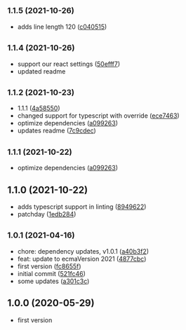 ## <small>1.1.5 (2021-10-26)</small>

* adds line length 120 ([c040515](https://github.com/entrecode/eslint-config-entrecode/commit/c040515))



## <small>1.1.4 (2021-10-26)</small>

* support our react settings ([50efff7](https://github.com/entrecode/eslint-config-entrecode/commit/50efff7))
* updated readme


## <small>1.1.2 (2021-10-23)</small>

* 1.1.1 ([4a58550](https://github.com/entrecode/eslint-config-entrecode/commit/4a58550))
* changed support for typescript with override ([ece7463](https://github.com/entrecode/eslint-config-entrecode/commit/ece7463))
* optimize dependencies ([a099263](https://github.com/entrecode/eslint-config-entrecode/commit/a099263))
* updates readme ([7c9cdec](https://github.com/entrecode/eslint-config-entrecode/commit/7c9cdec))



## <small>1.1.1 (2021-10-22)</small>

* optimize dependencies ([a099263](https://github.com/entrecode/eslint-config-entrecode/commit/a099263))



## 1.1.0 (2021-10-22)

* adds typescript support in linting ([8949622](https://github.com/entrecode/eslint-config-entrecode/commit/8949622))
* patchday ([1edb284](https://github.com/entrecode/eslint-config-entrecode/commit/1edb284))



## <small>1.0.1 (2021-04-16)</small>

* chore: dependency updates, v1.0.1 ([a40b3f2](https://github.com/entrecode/eslint-config-entrecode/commit/a40b3f2))
* feat: update to ecmaVersion 2021 ([4877cbc](https://github.com/entrecode/eslint-config-entrecode/commit/4877cbc))
* first version ([fc8655f](https://github.com/entrecode/eslint-config-entrecode/commit/fc8655f))
* initial commit ([521fc46](https://github.com/entrecode/eslint-config-entrecode/commit/521fc46))
* some updates ([a301c3c](https://github.com/entrecode/eslint-config-entrecode/commit/a301c3c))

## 1.0.0 (2020-05-29)

* first version
